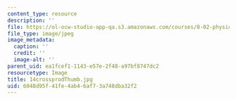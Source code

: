 ```yaml
---
content_type: resource
description: ''
file: https://ol-ocw-studio-app-qa.s3.amazonaws.com/courses/8-02-physics-ii-electricity-and-magnetism-spring-2007/6048d95f41fe4ab46af73a748dba32f2_14crossprodThumb.jpg
file_type: image/jpeg
image_metadata:
  caption: ''
  credit: ''
  image-alt: ''
parent_uid: ea1fcef1-1143-e57e-2f48-a97bf8747dc2
resourcetype: Image
title: 14crossprodThumb.jpg
uid: 6048d95f-41fe-4ab4-6af7-3a748dba32f2
---
```

